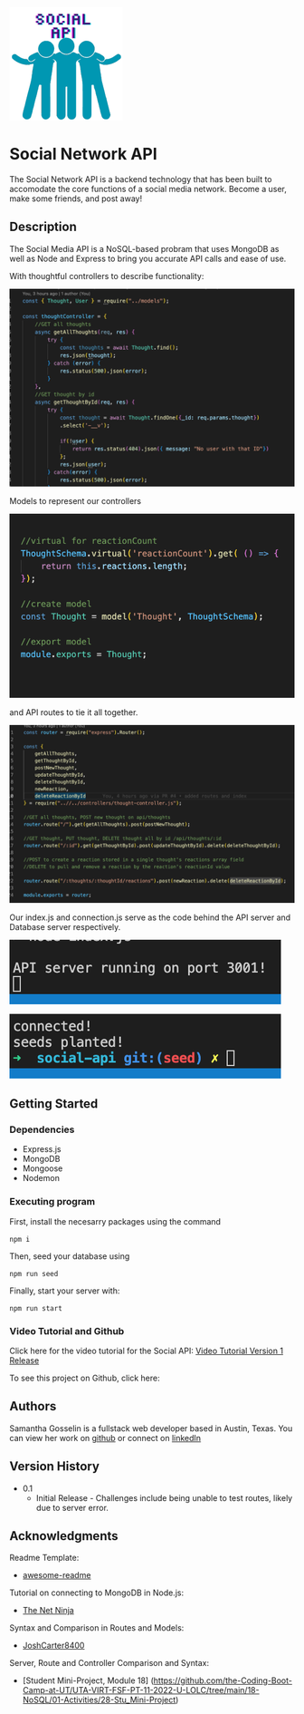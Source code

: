 ![SocialAPI](./images/API.png)

# Social Network API


The Social Network API is a backend technology that has been built to accomodate the core functions of a social media network. Become a user, make some friends, and post away!

## Description

The Social Media API is a NoSQL-based probram that uses MongoDB as well as Node and Express to bring you accurate API calls and ease of use. 

With thoughtful controllers to describe functionality:

![controller](./images/controller.png)

Models to represent our controllers

![model](./images/model.png)

and API routes to tie it all together.

![route](./images/route.png)

Our index.js and connection.js serve as the code behind the API server and Database server respectively. 

![serverapi](./images/server.png)

![dbserver](./images/dbserver.png)

## Getting Started

### Dependencies

* Express.js
* MongoDB
* Mongoose
* Nodemon

### Executing program

First, install the necesarry packages using the command 
```
npm i
```
Then, seed your database using 
```
npm run seed
```
Finally, start your server with:
```
npm run start
```
### Video Tutorial and Github

Click here for the video tutorial for the Social API: [Video Tutorial Version 1 Release](https://drive.google.com/file/d/1W-s1zSxOnguxT17AFkTLRVQJHJTiHjI6/view)

To see this project on Github, click here: 

## Authors

Samantha Gosselin is a fullstack web developer based in Austin, Texas. You can view her work on [github](https://github.com/Samanthag2009) or connect on [linkedIn](https://www.linkedin.com/in/samantha-gosselin-37493517/)

## Version History

* 0.1
    * Initial Release - Challenges include being unable to test routes, likely due to server error.

## Acknowledgments

Readme Template:
* [awesome-readme](https://github.com/matiassingers/awesome-readme)

Tutorial on connecting to MongoDB in Node.js:
* [The Net Ninja](https://www.youtube.com/watch?v=gGNquGHqpNI)

Syntax and Comparison in Routes and Models:
* [JoshCarter8400](https://github.com/JoshCarter8400/social-network-api/tree/main)

Server, Route and Controller Comparison and Syntax:
* [Student Mini-Project, Module 18] (https://github.com/the-Coding-Boot-Camp-at-UT/UTA-VIRT-FSF-PT-11-2022-U-LOLC/tree/main/18-NoSQL/01-Activities/28-Stu_Mini-Project) 

